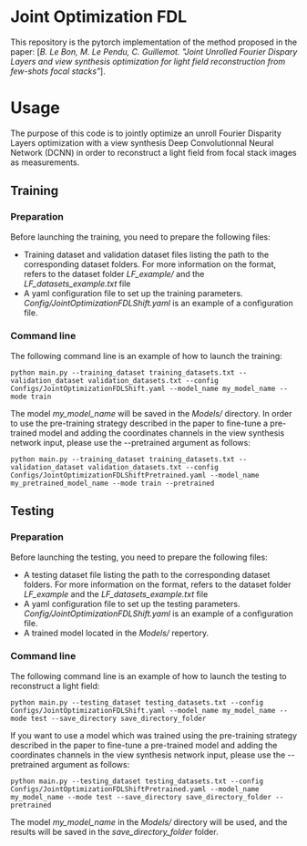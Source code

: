 # Joint Optimization FDL

This repository is the pytorch implementation of the method proposed in the paper: [*B. Le Bon, M. Le Pendu, C. Guillemot. "Joint Unrolled Fourier Dispary Layers and view synthesis optimization for light field reconstruction from few-shots focal stacks"*].

# Usage

The purpose of this code is to jointly optimize an unroll Fourier Disparity Layers optimization with a view synthesis Deep Convolutionnal Neural Network (DCNN) in order to reconstruct a light field from focal stack images as measurements. 

## Training

### Preparation

Before launching the training, you need to prepare the following files:
* Training dataset and validation dataset files listing the path to the corresponding dataset folders. For more information on the format, refers to the dataset folder *LF_example/* and the *LF_datasets_example.txt* file
* A yaml configuration file to set up the training parameters. *Config/JointOptimizationFDLShift.yaml* is an example of a configuration file.


### Command line

The following command line is an example of how to launch the training:
    
    
    python main.py --training_dataset training_datasets.txt --validation_dataset validation_datasets.txt --config Configs/JointOptimizationFDLShift.yaml --model_name my_model_name --mode train
    

The model *my_model_name* will be saved in the *Models/* directory. In order to use the pre-training strategy described in the paper to fine-tune a pre-trained model and adding the coordinates channels in the view synthesis network input, please use the --pretrained argument as follows:
    
    
    python main.py --training_dataset training_datasets.txt --validation_dataset validation_datasets.txt --config Configs/JointOptimizationFDLShiftPretrained.yaml --model_name my_pretrained_model_name --mode train --pretrained


## Testing

### Preparation

Before launching the testing, you need to prepare the following files:
* A testing dataset file listing the path to the corresponding dataset folders. For more information on the format, refers to the dataset folder *LF_example* and the *LF_datasets_example.txt* file
* A yaml configuration file to set up the testing parameters. *Config/JointOptimizationFDLShift.yaml* is an example of a configuration file.
* A trained model located in the *Models/* repertory.

### Command line

The following command line is an example of how to launch the testing to reconstruct a light field:

    python main.py --testing_dataset testing_datasets.txt --config Configs/JointOptimizationFDLShift.yaml --model_name my_model_name --mode test --save_directory save_directory_folder

If you want to use a model which was trained using the pre-training strategy described in the paper to fine-tune a pre-trained model and adding the coordinates channels in the view synthesis network input, please use the --pretrained argument as follows:

    python main.py --testing_dataset testing_datasets.txt --config Configs/JointOptimizationFDLShiftPretrained.yaml --model_name my_model_name --mode test --save_directory save_directory_folder --pretrained
    
The model *my_model_name* in the *Models/* directory will be used, and the results will be saved in the *save_directory_folder* folder.